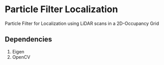 # Particle Filter Localization
Particle Filter for Localization using LiDAR scans in a 2D-Occupancy Grid

## Dependencies
1. Eigen
2. OpenCV